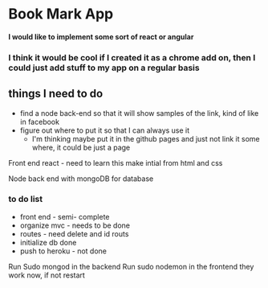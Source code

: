 # Book Mark App

#### I would like to implement some sort of react or angular
### I think it would be cool if I created it as a chrome add on, then I could just add stuff to my app on a regular basis

## things I need to do
- find a node back-end so that it will show samples of the link, kind of like in facebook
- figure out where to put it so that I can always use it
    - I'm thinking maybe put it in the github pages and just not link it some where, it could be just a page
    


Front end react - need to learn this
make intial from html and css

Node back end with mongoDB for database



### to do list

-   front end - semi- complete
-   organize mvc - needs to be done
-   routes -  need delete and id routs
-   initialize db done
-   push to heroku - not done   


Run Sudo mongod in the backend 
Run sudo nodemon in the frontend
they work now, if not restart
